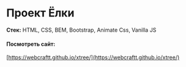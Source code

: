 # Проект Ёлки

**Стек:** HTML, CSS, BEM, Bootstrap, Animate Css, Vanilla JS

#### Посмотреть сайт:

[https://webcraftt.github.io/xtree/](https://webcraftt.github.io/xtree/)
